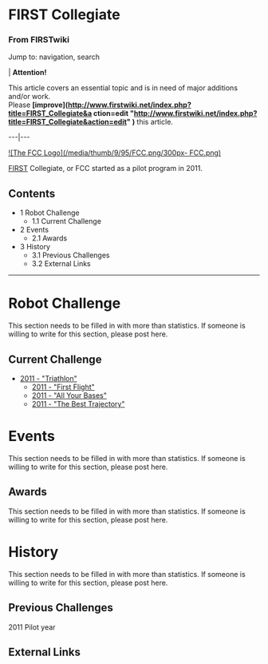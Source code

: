 

# FIRST Collegiate

### From FIRSTwiki

Jump to: navigation, search

| **Attention!**  

This article covers an essential topic and is in need of major additions
and/or work.  
Please **[improve](http://www.firstwiki.net/index.php?title=FIRST_Collegiate&a
ction=edit
"http://www.firstwiki.net/index.php?title=FIRST_Collegiate&action=edit" )**
this article.  
  
---|---  
  
[![The FCC Logo](/media/thumb/9/95/FCC.png/300px-
FCC.png)](Image:FCC.png "The FCC Logo" )

[FIRST](FIRST "FIRST" ) Collegiate, or FCC started as a pilot
program in 2011.

## Contents

  * 1 Robot Challenge
    * 1.1 Current Challenge
  * 2 Events
    * 2.1 Awards
  * 3 History
    * 3.1 Previous Challenges
    * 3.2 External Links  
---  
  

#  Robot Challenge

This section needs to be filled in with more than statistics. If someone is
willing to write for this section, please post here.


##  Current Challenge

  * [2011 - "Triathlon"](/index.php?title=FCC_Challenge_2011&action=edit "FCC Challenge 2011" )
    * [2011 - "First Flight"](/index.php?title=FCC_Challenge_2011&action=edit "FCC Challenge 2011" )
    * [2011 - "All Your Bases"](/index.php?title=FCC_Challenge_2011&action=edit "FCC Challenge 2011" )
    * [2011 - "The Best Trajectory"](/index.php?title=FCC_Challenge_2011&action=edit "FCC Challenge 2011" )


#  Events

This section needs to be filled in with more than statistics. If someone is
willing to write for this section, please post here.


##  Awards

This section needs to be filled in with more than statistics. If someone is
willing to write for this section, please post here.


#  History

This section needs to be filled in with more than statistics. If someone is
willing to write for this section, please post here.


##  Previous Challenges

2011 Pilot year


##  External Links

